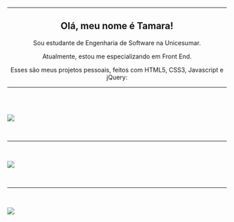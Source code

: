 <br /> 

<hr>

<div align="center">
  <h2>Olá, meu nome é Tamara!</h2> 
  <p>Sou estudante de Engenharia de Software na Unicesumar.</p> 
  <p>Atualmente, estou me especializando em Front End.</p>
  <p>Esses são meus projetos pessoais, feitos com HTML5, CSS3, Javascript e jQuery:</p>
</div>
  
<hr>
 
<br /> 

<br />

<a href="https://tamarap2.github.io/Bateria-Online/"><img src="https://user-images.githubusercontent.com/87210574/180038820-d6ab6dac-79a3-49b9-b5bd-a6a183e5f06d.png"></a>

<br />

<hr>

<br />

<a href="https://tamarap2.github.io/Simon-Game/"><img src="https://user-images.githubusercontent.com/87210574/184525891-da9bc6d5-5fb1-4042-a47d-f50e3144c2c1.png"></a> 

<br />

<hr>

<br />

<a href="https://tamarap2.github.io/Batera-Girl/"><img src="https://user-images.githubusercontent.com/87210574/186040723-c0060cb2-b25c-4157-90b3-a0bacb0c76ab.png"></a>
